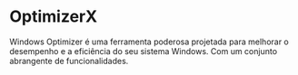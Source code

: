 # OptimizerX
Windows Optimizer é uma ferramenta poderosa projetada para melhorar o desempenho e a eficiência do seu sistema Windows. Com um conjunto abrangente de funcionalidades.
